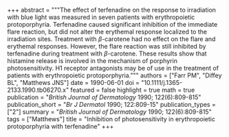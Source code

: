 +++
abstract = """The effect of terfenadine on the response to irradiation with blue light was measured in seven patients with erythropoietic protoporphyria. Terfenadine caused significant inhibition of the immediate flare reaction, but did not alter the erythemal response localized to the irradiation sites. Treatment with $β$-carotene had no effect on the flare and erythemal responses. However, the flare reaction was still inhibited by terfenadine during treatment with $β$-carotene. These results show that histamine release is involved in the mechanism of porphyrin photosensitivity. H1 receptor antagonists may be of use in the treatment of patients with erythropoietic protoporphyria."""
authors = ["Farr PM", "Diffey BL", "Matthews JNS"]
date = 1990-06-01
doi = "10.1111/j.1365-2133.1990.tb06270.x"
featured = false
highlight = true
math = true
publication = "*British Journal of Dermatology* 1990; 122(6):809-815"
publication_short = "*Br J Dermatol* 1990; 122:809-15"
publication_types = ["2"]
summary = "*British Journal of Dermatology* 1990; 122(6):809-815"
tags = ["Matthews"]
title = "Inhibition of photosensitivity in erythropoietic protoporphyria with terfenadine"
+++
